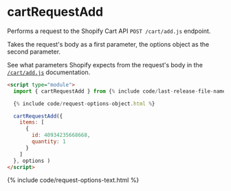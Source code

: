 # cartRequestAdd

Performs a request to the Shopify Cart API `POST /cart/add.js` endpoint.

Takes the request's body as a first parameter, the options object as the second parameter.

See what parameters Shopify expects from the request's body in the [`/cart/add.js`](https://shopify.dev/api/ajax/reference/cart#post-cart-add-js) documentation.

```html
<script type="module">
  import { cartRequestAdd } from {% include code/last-release-file-name.html asset_url=true %}

  {% include code/request-options-object.html %}

  cartRequestAdd({ 
    items: [
      {
        id: 40934235668668,
        quantity: 1
      }
    ]  
  }, options )
</script>
```

{% include code/request-options-text.html %}